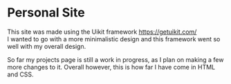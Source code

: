 # Personal Site
This site was made using the Uikit framework https://getuikit.com/
<br>I wanted to go with a more minimalistic design and this framework went so well with my overall design. 

So far my projects page is still a work in progress, as I plan on making a few more changes to it. Overall
however, this is how far I have come in HTML and CSS.
